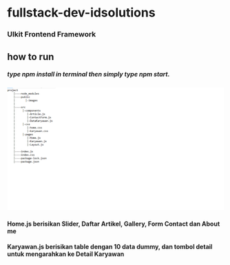 # fullstack-dev-idsolutions

### UIkit Frontend Framework

## how to run
##### type npm install in terminal then simply type npm start.

![Project Directory.](image/directory.png)

#### Home.js berisikan Slider, Daftar Artikel, Gallery, Form Contact dan About me
#### Karyawan.js berisikan table dengan 10 data dummy, dan tombol detail untuk mengarahkan ke Detail Karyawan